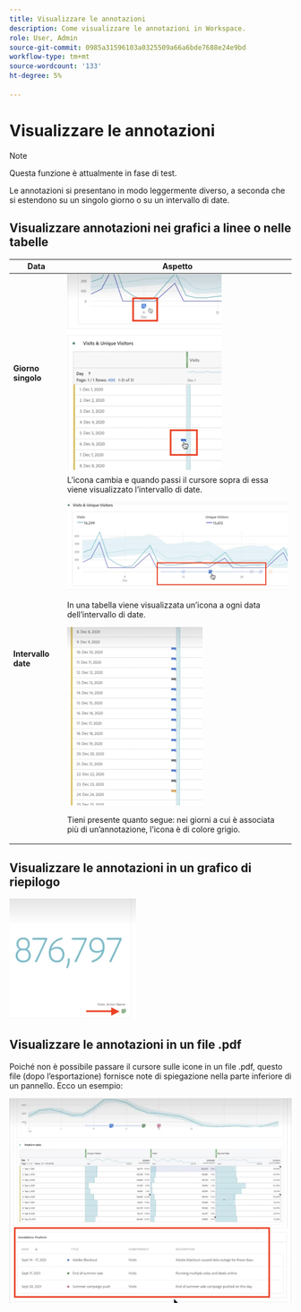 ```yaml
---
title: Visualizzare le annotazioni
description: Come visualizzare le annotazioni in Workspace.
role: User, Admin
source-git-commit: 0985a31596103a0325509a66a6bde7688e24e9bd
workflow-type: tm+mt
source-wordcount: '133'
ht-degree: 5%

---
```



# Visualizzare le annotazioni

>[!NOTE]
>
>Questa funzione è attualmente in fase di test.

Le annotazioni si presentano in modo leggermente diverso, a seconda che si estendono su un singolo giorno o su un intervallo di date.

## Visualizzare annotazioni nei grafici a linee o nelle tabelle

| Data | Aspetto |
| --- | --- |
| **Giorno singolo** | ![](assets/single-day.png) |
| **Intervallo date** | L’icona cambia e quando passi il cursore sopra di essa viene visualizzato l’intervallo di date.<p>![](assets/multi-day.png)<p>In una tabella viene visualizzata un’icona a ogni data dell’intervallo di date.<p>![](assets/multi-day-table.png)<p>Tieni presente quanto segue: nei giorni a cui è associata più di un’annotazione, l’icona è di colore grigio. |

## Visualizzare le annotazioni in un grafico di riepilogo

![](assets/ann-summary.png)

## Visualizzare le annotazioni in un file .pdf

Poiché non è possibile passare il cursore sulle icone in un file .pdf, questo file (dopo l’esportazione) fornisce note di spiegazione nella parte inferiore di un pannello. Ecco un esempio:

![](assets/ann-pdf.png)
